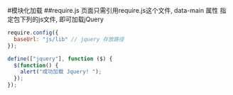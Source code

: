 #模块化加载
##require.js 
页面只需引用require.js这个文件, data-main 属性 指定包下列的js文件, 即可加载jQuery
```javascript
require.config({
  baseUrl: "js/lib" // jquery 存放路径
});

define(["jquery"], function ($) {
  $(function() {
    alert("成功加载 Jquery! ");
  });
});
```
